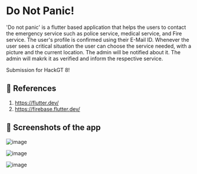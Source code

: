 # Do Not Panic!

 'Do not panic' is a flutter based application that helps the users to contact the emergency service such as police service, medical service, and Fire service. The user's profile is confirmed using their E-Mail ID. Whenever the user sees a critical situation the user can choose the service needed, with a picture and the current location. The admin will be notified about it. The admin will makrk it as verified and inform the respective service.
 
 Submission for HackGT 8!
 
## 📖 References

1. https://flutter.dev/
2. https://firebase.flutter.dev/

## 📱 Screenshots of the app
![image](https://user-images.githubusercontent.com/23033867/138591009-57ce2d87-08e8-4f02-a5c8-d19684a71272.png)

![image](https://user-images.githubusercontent.com/23033867/138591035-fb877a7a-00f2-42f5-ac06-572d063cd94b.png)

![image](https://user-images.githubusercontent.com/23033867/138591061-59eb46cc-49f5-49c9-ba3b-d5f76e0fd481.png)


